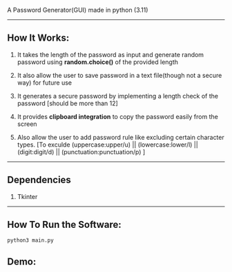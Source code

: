 A Password Generator(GUI) made in python (3.11)  

---  

## How It Works:  

1. It takes the length of the password as input and generate random password using __random.choice()__ of the provided length 

2. It also allow the user to save password in a text file(though not a secure way) for future use  

3. It generates a secure password by implementing a length check of the password [should be more than 12]  

4. It provides __clipboard integration__ to copy the password easily from the screen  

5. Also allow the user to add password rule like excluding certain character types. [To exculde (uppercase:upper/u) || (lowercase:lower/l) || (digit:digit/d) || (punctuation:punctuation/p) ]

---  

## Dependencies  

1. Tkinter

---    

## How To Run the Software:  

```
python3 main.py
```  

## Demo:  


